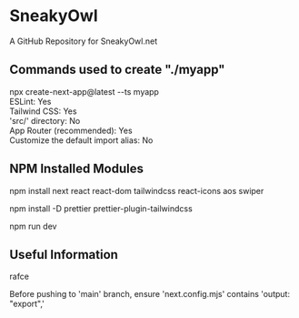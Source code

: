 # SneakyOwl

A GitHub Repository for SneakyOwl.net

## Commands used to create "./myapp"

npx create-next-app@latest --ts myapp  
ESLint: Yes  
Tailwind CSS: Yes  
'src/' directory: No  
App Router (recommended): Yes  
Customize the default import alias: No

## NPM Installed Modules

npm install next react react-dom tailwindcss react-icons aos swiper

npm install -D prettier prettier-plugin-tailwindcss

npm run dev

## Useful Information

rafce

Before pushing to 'main' branch, ensure 'next.config.mjs' contains 'output: "export",'
